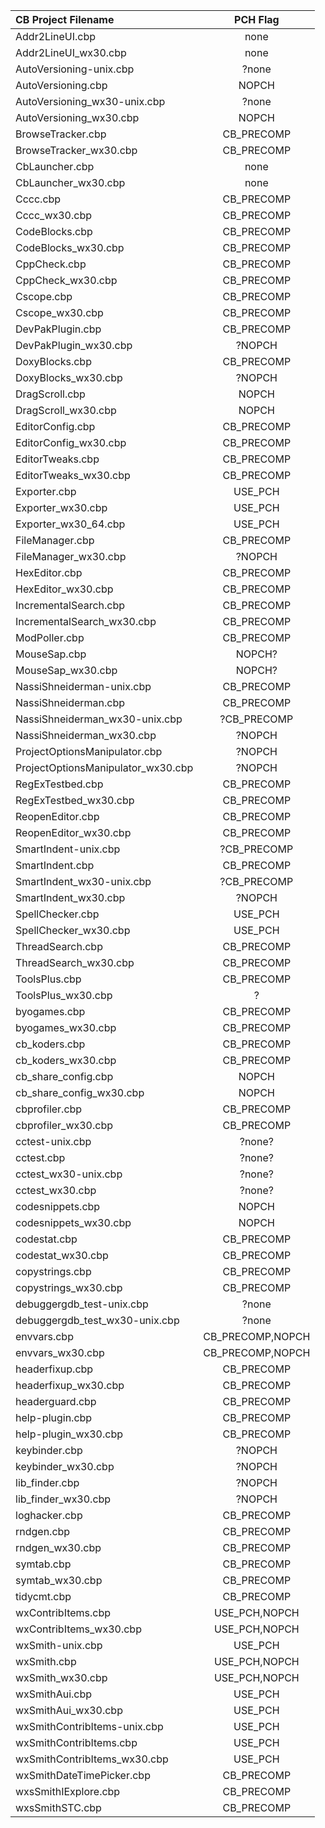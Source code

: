 | CB Project Filename                   | PCH Flag |
|:--------------------------------------|:--------:|
|Addr2LineUI.cbp                        |none|
|Addr2LineUI_wx30.cbp                   |none|
|AutoVersioning-unix.cbp                |?none|
|AutoVersioning.cbp                     |NOPCH|
|AutoVersioning_wx30-unix.cbp           |?none|
|AutoVersioning_wx30.cbp                |NOPCH|
|BrowseTracker.cbp                      |CB_PRECOMP|
|BrowseTracker_wx30.cbp                 |CB_PRECOMP|
|CbLauncher.cbp                         |none|
|CbLauncher_wx30.cbp                    |none|
|Cccc.cbp                               |CB_PRECOMP|
|Cccc_wx30.cbp                          |CB_PRECOMP|
|CodeBlocks.cbp                         |CB_PRECOMP|
|CodeBlocks_wx30.cbp                    |CB_PRECOMP|
|CppCheck.cbp                           |CB_PRECOMP|
|CppCheck_wx30.cbp                      |CB_PRECOMP|
|Cscope.cbp                             |CB_PRECOMP|
|Cscope_wx30.cbp                        |CB_PRECOMP|
|DevPakPlugin.cbp                       |CB_PRECOMP|
|DevPakPlugin_wx30.cbp                  |?NOPCH|
|DoxyBlocks.cbp                         |CB_PRECOMP|
|DoxyBlocks_wx30.cbp                    |?NOPCH|
|DragScroll.cbp                         |NOPCH|
|DragScroll_wx30.cbp                    |NOPCH|
|EditorConfig.cbp                       |CB_PRECOMP|
|EditorConfig_wx30.cbp                  |CB_PRECOMP|
|EditorTweaks.cbp                       |CB_PRECOMP|
|EditorTweaks_wx30.cbp                  |CB_PRECOMP|
|Exporter.cbp                           |USE_PCH|
|Exporter_wx30.cbp                      |USE_PCH|
|Exporter_wx30_64.cbp                   |USE_PCH|
|FileManager.cbp                        |CB_PRECOMP|
|FileManager_wx30.cbp                   |?NOPCH|
|HexEditor.cbp                          |CB_PRECOMP|
|HexEditor_wx30.cbp                     |CB_PRECOMP|
|IncrementalSearch.cbp                  |CB_PRECOMP|
|IncrementalSearch_wx30.cbp             |CB_PRECOMP|
|ModPoller.cbp                          |CB_PRECOMP|
|MouseSap.cbp                           |NOPCH?|
|MouseSap_wx30.cbp                      |NOPCH?|
|NassiShneiderman-unix.cbp              |CB_PRECOMP|
|NassiShneiderman.cbp                   |CB_PRECOMP|
|NassiShneiderman_wx30-unix.cbp         |?CB_PRECOMP|
|NassiShneiderman_wx30.cbp              |?NOPCH|
|ProjectOptionsManipulator.cbp          |?NOPCH|
|ProjectOptionsManipulator_wx30.cbp     |?NOPCH|
|RegExTestbed.cbp                       |CB_PRECOMP|
|RegExTestbed_wx30.cbp                  |CB_PRECOMP|
|ReopenEditor.cbp                       |CB_PRECOMP|
|ReopenEditor_wx30.cbp                  |CB_PRECOMP|
|SmartIndent-unix.cbp                   |?CB_PRECOMP|
|SmartIndent.cbp                        |CB_PRECOMP|
|SmartIndent_wx30-unix.cbp              |?CB_PRECOMP|
|SmartIndent_wx30.cbp                   |?NOPCH|
|SpellChecker.cbp                       |USE_PCH|
|SpellChecker_wx30.cbp                  |USE_PCH|
|ThreadSearch.cbp                       |CB_PRECOMP|
|ThreadSearch_wx30.cbp                  |CB_PRECOMP|
|ToolsPlus.cbp                          |CB_PRECOMP|
|ToolsPlus_wx30.cbp                     |?|
|byogames.cbp                           |CB_PRECOMP|
|byogames_wx30.cbp                      |CB_PRECOMP|
|cb_koders.cbp                          |CB_PRECOMP|
|cb_koders_wx30.cbp                     |CB_PRECOMP|
|cb_share_config.cbp                    |NOPCH|
|cb_share_config_wx30.cbp               |NOPCH|
|cbprofiler.cbp                         |CB_PRECOMP|
|cbprofiler_wx30.cbp                    |CB_PRECOMP|
|cctest-unix.cbp                        |?none?|
|cctest.cbp                             |?none?|
|cctest_wx30-unix.cbp                   |?none?|
|cctest_wx30.cbp                        |?none?|
|codesnippets.cbp                       |NOPCH|
|codesnippets_wx30.cbp                  |NOPCH|
|codestat.cbp                           |CB_PRECOMP|
|codestat_wx30.cbp                      |CB_PRECOMP|
|copystrings.cbp                        |CB_PRECOMP|
|copystrings_wx30.cbp                   |CB_PRECOMP|
|debuggergdb_test-unix.cbp              |?none|
|debuggergdb_test_wx30-unix.cbp         |?none|
|envvars.cbp                            |CB_PRECOMP,NOPCH|
|envvars_wx30.cbp                       |CB_PRECOMP,NOPCH|
|headerfixup.cbp                        |CB_PRECOMP|
|headerfixup_wx30.cbp                   |CB_PRECOMP|
|headerguard.cbp                        |CB_PRECOMP|
|help-plugin.cbp                        |CB_PRECOMP|
|help-plugin_wx30.cbp                   |CB_PRECOMP|
|keybinder.cbp                          |?NOPCH|
|keybinder_wx30.cbp                     |?NOPCH|
|lib_finder.cbp                         |?NOPCH|
|lib_finder_wx30.cbp                    |?NOPCH|
|loghacker.cbp                          |CB_PRECOMP|
|rndgen.cbp                             |CB_PRECOMP|
|rndgen_wx30.cbp                        |CB_PRECOMP|
|symtab.cbp                             |CB_PRECOMP|
|symtab_wx30.cbp                        |CB_PRECOMP|
|tidycmt.cbp                            |CB_PRECOMP|
|wxContribItems.cbp                     |USE_PCH,NOPCH|
|wxContribItems_wx30.cbp                |USE_PCH,NOPCH|
|wxSmith-unix.cbp                       |USE_PCH|
|wxSmith.cbp                            |USE_PCH,NOPCH|
|wxSmith_wx30.cbp                       |USE_PCH,NOPCH|
|wxSmithAui.cbp                         |USE_PCH|
|wxSmithAui_wx30.cbp                    |USE_PCH|
|wxSmithContribItems-unix.cbp           |USE_PCH|
|wxSmithContribItems.cbp                |USE_PCH|
|wxSmithContribItems_wx30.cbp           |USE_PCH|
|wxSmithDateTimePicker.cbp              |CB_PRECOMP|
|wxsSmithIExplore.cbp                   |CB_PRECOMP|
|wxsSmithSTC.cbp                        |CB_PRECOMP|
